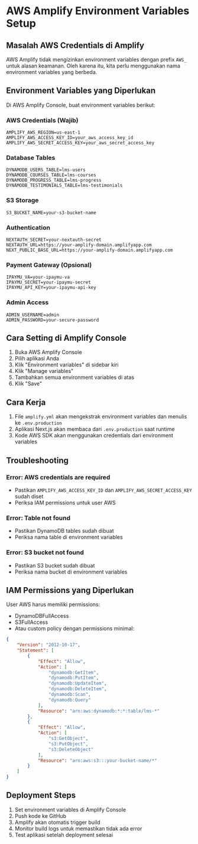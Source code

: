 # AWS Amplify Environment Variables Setup

## Masalah AWS Credentials di Amplify

AWS Amplify tidak mengizinkan environment variables dengan prefix `AWS_` untuk alasan keamanan. Oleh karena itu, kita perlu menggunakan nama environment variables yang berbeda.

## Environment Variables yang Diperlukan

Di AWS Amplify Console, buat environment variables berikut:

### AWS Credentials (Wajib)
```
AMPLIFY_AWS_REGION=us-east-1
AMPLIFY_AWS_ACCESS_KEY_ID=your_aws_access_key_id
AMPLIFY_AWS_SECRET_ACCESS_KEY=your_aws_secret_access_key
```

### Database Tables
```
DYNAMODB_USERS_TABLE=lms-users
DYNAMODB_COURSES_TABLE=lms-courses
DYNAMODB_PROGRESS_TABLE=lms-progress
DYNAMODB_TESTIMONIALS_TABLE=lms-testimonials
```

### S3 Storage
```
S3_BUCKET_NAME=your-s3-bucket-name
```

### Authentication
```
NEXTAUTH_SECRET=your-nextauth-secret
NEXTAUTH_URL=https://your-amplify-domain.amplifyapp.com
NEXT_PUBLIC_BASE_URL=https://your-amplify-domain.amplifyapp.com
```

### Payment Gateway (Opsional)
```
IPAYMU_VA=your-ipaymu-va
IPAYMU_SECRET=your-ipaymu-secret
IPAYMU_API_KEY=your-ipaymu-api-key
```

### Admin Access
```
ADMIN_USERNAME=admin
ADMIN_PASSWORD=your-secure-password
```

## Cara Setting di Amplify Console

1. Buka AWS Amplify Console
2. Pilih aplikasi Anda
3. Klik "Environment variables" di sidebar kiri
4. Klik "Manage variables"
5. Tambahkan semua environment variables di atas
6. Klik "Save"

## Cara Kerja

1. File `amplify.yml` akan mengekstrak environment variables dan menulis ke `.env.production`
2. Aplikasi Next.js akan membaca dari `.env.production` saat runtime
3. Kode AWS SDK akan menggunakan credentials dari environment variables

## Troubleshooting

### Error: AWS credentials are required
- Pastikan `AMPLIFY_AWS_ACCESS_KEY_ID` dan `AMPLIFY_AWS_SECRET_ACCESS_KEY` sudah diset
- Periksa IAM permissions untuk user AWS

### Error: Table not found
- Pastikan DynamoDB tables sudah dibuat
- Periksa nama table di environment variables

### Error: S3 bucket not found
- Pastikan S3 bucket sudah dibuat
- Periksa nama bucket di environment variables

## IAM Permissions yang Diperlukan

User AWS harus memiliki permissions:
- DynamoDBFullAccess
- S3FullAccess
- Atau custom policy dengan permissions minimal:

```json
{
    "Version": "2012-10-17",
    "Statement": [
        {
            "Effect": "Allow",
            "Action": [
                "dynamodb:GetItem",
                "dynamodb:PutItem",
                "dynamodb:UpdateItem",
                "dynamodb:DeleteItem",
                "dynamodb:Scan",
                "dynamodb:Query"
            ],
            "Resource": "arn:aws:dynamodb:*:*:table/lms-*"
        },
        {
            "Effect": "Allow",
            "Action": [
                "s3:GetObject",
                "s3:PutObject",
                "s3:DeleteObject"
            ],
            "Resource": "arn:aws:s3:::your-bucket-name/*"
        }
    ]
}
```

## Deployment Steps

1. Set environment variables di Amplify Console
2. Push kode ke GitHub
3. Amplify akan otomatis trigger build
4. Monitor build logs untuk memastikan tidak ada error
5. Test aplikasi setelah deployment selesai
